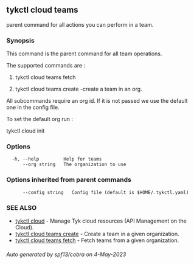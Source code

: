 ## tykctl cloud teams

parent command for all actions you can perform in a team.

### Synopsis


This command is the parent command for all team operations.

The supported commands are :

1. tykctl cloud teams fetch 

2. tykctl cloud teams create -create a team in an org.

All subcommands require an org id. If it is not passed we use the default one in the config file.

To set the default org run :

tykctl cloud init


### Options

```
  -h, --help         Help for teams
      --org string   The organization to use
```

### Options inherited from parent commands

```
      --config string   Config file (default is $HOME/.tykctl.yaml)
```

### SEE ALSO

* [tykctl cloud](tykctl_cloud.md)	 - Manage Tyk cloud resources (API Management on the Cloud).
* [tykctl cloud teams create](tykctl_cloud_teams_create.md)	 - Create a team in a given organization.
* [tykctl cloud teams fetch](tykctl_cloud_teams_fetch.md)	 - Fetch teams from a given organization.

###### Auto generated by spf13/cobra on 4-May-2023
